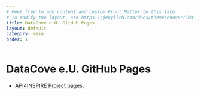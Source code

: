 ```yaml
---
# Feel free to add content and custom Front Matter to this file.
# To modify the layout, see https://jekyllrb.com/docs/themes/#overriding-theme-defaults
title: DataCove e.U. GitHub Pages
layout: default
category: main
order: 1
---
```


# DataCove e.U. GitHub Pages

* [API4INSPIRE Project pages](/API4INSPIRE).

